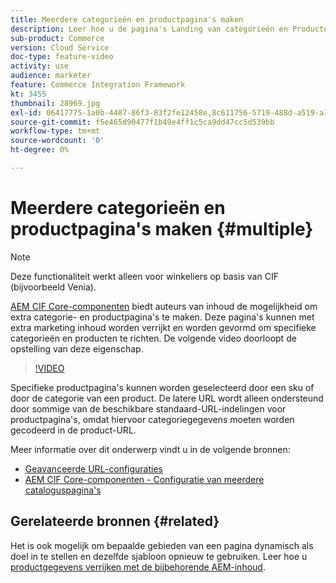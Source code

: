 ```yaml
---
title: Meerdere categorieën en productpagina's maken
description: Leer hoe u de pagina's Landing van categorieën en Productdetails verrijkt met gerichte marketinginhoud.
sub-product: Commerce
version: Cloud Service
doc-type: feature-video
activity: use
audience: marketer
feature: Commerce Integration Framework
kt: 3455
thumbnail: 28969.jpg
exl-id: 06417775-1a0b-4487-86f3-83f2fe12458e,8c611756-5719-488d-a519-a12c5c90c614
source-git-commit: f5e465d90477f1b49e4ff1c5ca9dd47cc5d539bb
workflow-type: tm+mt
source-wordcount: '0'
ht-degree: 0%

---
```


# Meerdere categorieën en productpagina&#39;s maken {#multiple}

>[!NOTE]
>
> Deze functionaliteit werkt alleen voor winkeliers op basis van CIF (bijvoorbeeld Venia).

[AEM CIF Core-componenten](https://github.com/adobe/aem-core-cif-components) biedt auteurs van inhoud de mogelijkheid om extra categorie- en productpagina&#39;s te maken. Deze pagina&#39;s kunnen met extra marketing inhoud worden verrijkt en worden gevormd om specifieke categorieën en producten te richten. De volgende video doorloopt de opstelling van deze eigenschap.

>[!VIDEO](https://video.tv.adobe.com/v/28969/?quality=12)

Specifieke productpagina&#39;s kunnen worden geselecteerd door een sku of door de categorie van een product. De latere URL wordt alleen ondersteund door sommige van de beschikbare standaard-URL-indelingen voor productpagina&#39;s, omdat hiervoor categoriegegevens moeten worden gecodeerd in de product-URL.

Meer informatie over dit onderwerp vindt u in de volgende bronnen:

- [Geavanceerde URL-configuraties](../configuring/advanced-url-configuration.md)
- [AEM CIF Core-componenten - Configuratie van meerdere cataloguspagina&#39;s](https://github.com/adobe/aem-core-cif-components/wiki/configuration#multi-catalog-page-template-configuration)

## Gerelateerde bronnen {#related}

Het is ook mogelijk om bepaalde gebieden van een pagina dynamisch als doel in te stellen en dezelfde sjabloon opnieuw te gebruiken. Leer hoe u [productgegevens verrijken met de bijbehorende AEM-inhoud](./enrich-product-associated-content.md).
